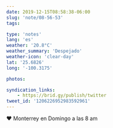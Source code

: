 ```yaml
---
date: 2019-12-15T08:58:38-06:00
slug: 'note/08-56-53'
tags:

type: 'notes'
lang: 'es'
weather: '20.8°C'
weather_summary: 'Despejado'
weather-icon: 'clear-day'
lat: '25.6826'
long: '-100.3175'

photos:

syndication_links:
    - https://brid.gy/publish/twitter
tweet_id: '1206226952983592961'
---
```

♥️ Monterrey en Domingo a las 8 am